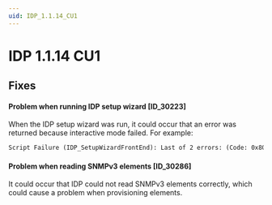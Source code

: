 ```yaml
---
uid: IDP_1.1.14_CU1
---
```


# IDP 1.1.14 CU1

## Fixes

#### Problem when running IDP setup wizard \[ID_30223\]

When the IDP setup wizard was run, it could occur that an error was returned because interactive mode failed. For example:

```txt
Script Failure (IDP_SetupWizardFrontEnd): Last of 2 errors: (Code: 0x80131500) Skyline.DataMiner.Net.Exceptions.DataMinerException: Show UI Failed: 0x800402F5 (Interactive UI can only be used in interactive mode.)
```

#### Problem when reading SNMPv3 elements \[ID_30286\]

It could occur that IDP could not read SNMPv3 elements correctly, which could cause a problem when provisioning elements.
